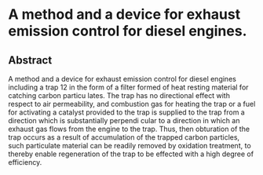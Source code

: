 # A method and a device for exhaust emission control for diesel engines.

## Abstract
A method and a device for exhaust emission control for diesel engines including a trap 12 in the form of a filter formed of heat resting material for catching carbon particu lates. The trap has no directional effect with respect to air permeability, and combustion gas for heating the trap or a fuel for activating a catalyst provided to the trap is supplied to the trap from a direction which is substantially perpendi cular to a direction in which an exhaust gas flows from the engine to the trap. Thus, then obturation of the trap occurs as a result of accumulation of the trapped carbon particles, such particulate material can be readily removed by oxidation treatment, to thereby enable regeneration of the trap to be effected with a high degree of efficiency.